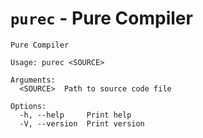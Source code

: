 # `purec` - Pure Compiler

```text
Pure Compiler

Usage: purec <SOURCE>

Arguments:
  <SOURCE>  Path to source code file

Options:
  -h, --help     Print help
  -V, --version  Print version
```
